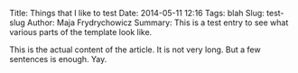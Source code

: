 Title: Things that I like to test
Date: 2014-05-11 12:16
Tags: blah
Slug: test-slug
Author: Maja Frydrychowicz
Summary: This is a test entry to see what various parts of the template look like.

This is the actual content of the article. It is not very long. But a few sentences is enough. Yay.
